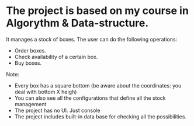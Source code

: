 # The project is based on my course in Algorythm & Data-structure.
It manages a stock of boxes. The user can do the following operations: 
- Order boxes.
- Check availability of a certain box.
- Buy boxes.

Note:
- Every box has a square bottom (be aware about the coordinates: you deal with bottom X heigh)
- You can also see all the configurations that define all the stock management
- The project has no UI. Just console
- The project includes built-in data base for checking all the possibilities.
